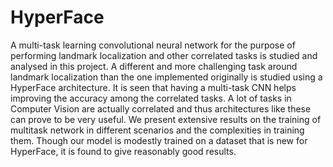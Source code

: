 # HyperFace

A multi-task learning convolutional neural network for the purpose of performing landmark localization and other correlated tasks is studied and analysed in this project. A different and more challenging task around landmark localization than the one implemented originally is studied using a HyperFace architecture. It is seen that having a multi-task CNN helps improving the accuracy among the correlated tasks. A lot of tasks in Computer Vision are actually correlated and thus architectures like these can prove to be very useful. We present extensive results on the training of multitask network in different scenarios and the complexities in training them. Though our model is modestly trained on a dataset that is new for HyperFace, it is found to give reasonably good results.

